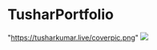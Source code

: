 # TusharPortfolio
"https://tusharkumar.live/coverpic.png"
<img src="https://tusharkumar.live/coverpic.png">
